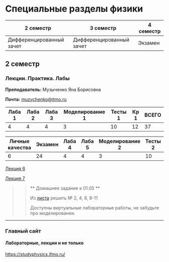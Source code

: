 # Специальные разделы физики

|2 семестр|3 семестр|4 семестр|
|---|---|---|
|Дифференцированный зачет|Дифференцированный зачет|Экзамен|

## 2 семестр
### Лекции. Практика. Лабы

**Преподаватель:** Музыченко Яна Борисовна

**Почта:** muzychenko@itmo.ru


|Лаба 1| Лаба 2|Лаба 3| Моделирование 1| Тесты 1 |Кр 1| ВСЕГО | 
|---|---|---|---|---|---|---|
|4|4|4|3|10|12|37|

|Личные качества|Экзамен| Лаба 4|Лаба 5| Моделирование 2| Тесты 2 |Кр 2| ВСЕГО | 
|---|---|---|---|---|---|---|---|
|6|24|4|4|3|10|12|63|

[Лекция 6](https://www.youtube.com/watch?v=RLveFvcPrUc)

[Лекция 7](https://www.youtube.com/watch?v=tf5i-MWSeWc)

>> ** Домашнее задание к 01.05 **
>>
>> Из [листа](../Files/EL1.docx) решить № 2, 4, 6, 8-11
>>
>> Доступны виртуальные лабораторные работы, не забудьте про моделированеи.



---

### Главный сайт
#### Лабораторные, лекции и не только
https://studyphysics.ifmo.ru/
